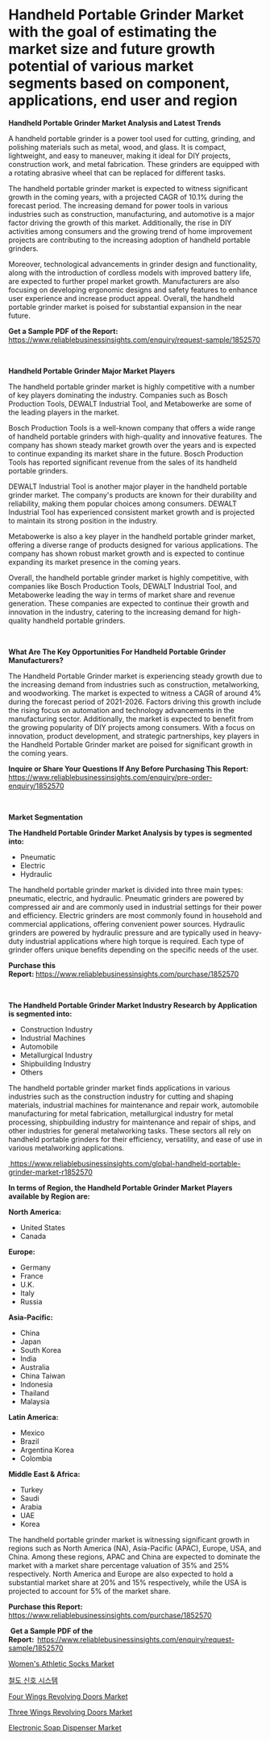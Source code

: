 <p><h1>Handheld Portable Grinder Market with the goal of estimating the market size and future growth potential of various market segments based on component, applications, end user and region</h1></p><p><strong>Handheld Portable Grinder Market Analysis and Latest Trends</strong></p>
<p><p>A handheld portable grinder is a power tool used for cutting, grinding, and polishing materials such as metal, wood, and glass. It is compact, lightweight, and easy to maneuver, making it ideal for DIY projects, construction work, and metal fabrication. These grinders are equipped with a rotating abrasive wheel that can be replaced for different tasks.</p><p>The handheld portable grinder market is expected to witness significant growth in the coming years, with a projected CAGR of 10.1% during the forecast period. The increasing demand for power tools in various industries such as construction, manufacturing, and automotive is a major factor driving the growth of this market. Additionally, the rise in DIY activities among consumers and the growing trend of home improvement projects are contributing to the increasing adoption of handheld portable grinders.</p><p>Moreover, technological advancements in grinder design and functionality, along with the introduction of cordless models with improved battery life, are expected to further propel market growth. Manufacturers are also focusing on developing ergonomic designs and safety features to enhance user experience and increase product appeal. Overall, the handheld portable grinder market is poised for substantial expansion in the near future.</p></p>
<p><strong>Get a Sample PDF of the Report:&nbsp;</strong> <a href="https://www.reliablebusinessinsights.com/enquiry/request-sample/1852570">https://www.reliablebusinessinsights.com/enquiry/request-sample/1852570</a></p>
<p>&nbsp;</p>
<p><strong>Handheld Portable Grinder Major Market Players</strong></p>
<p><p>The handheld portable grinder market is highly competitive with a number of key players dominating the industry. Companies such as Bosch Production Tools, DEWALT Industrial Tool, and Metabowerke are some of the leading players in the market.</p><p>Bosch Production Tools is a well-known company that offers a wide range of handheld portable grinders with high-quality and innovative features. The company has shown steady market growth over the years and is expected to continue expanding its market share in the future. Bosch Production Tools has reported significant revenue from the sales of its handheld portable grinders.</p><p>DEWALT Industrial Tool is another major player in the handheld portable grinder market. The company's products are known for their durability and reliability, making them popular choices among consumers. DEWALT Industrial Tool has experienced consistent market growth and is projected to maintain its strong position in the industry.</p><p>Metabowerke is also a key player in the handheld portable grinder market, offering a diverse range of products designed for various applications. The company has shown robust market growth and is expected to continue expanding its market presence in the coming years.</p><p>Overall, the handheld portable grinder market is highly competitive, with companies like Bosch Production Tools, DEWALT Industrial Tool, and Metabowerke leading the way in terms of market share and revenue generation. These companies are expected to continue their growth and innovation in the industry, catering to the increasing demand for high-quality handheld portable grinders.</p></p>
<p>&nbsp;</p>
<p><strong>What Are The Key Opportunities For Handheld Portable Grinder Manufacturers?</strong></p>
<p><p>The Handheld Portable Grinder market is experiencing steady growth due to the increasing demand from industries such as construction, metalworking, and woodworking. The market is expected to witness a CAGR of around 4% during the forecast period of 2021-2026. Factors driving this growth include the rising focus on automation and technology advancements in the manufacturing sector. Additionally, the market is expected to benefit from the growing popularity of DIY projects among consumers. With a focus on innovation, product development, and strategic partnerships, key players in the Handheld Portable Grinder market are poised for significant growth in the coming years.</p></p>
<p><strong>Inquire or Share Your Questions If Any Before Purchasing This Report:</strong> <a href="https://www.reliablebusinessinsights.com/enquiry/pre-order-enquiry/1852570">https://www.reliablebusinessinsights.com/enquiry/pre-order-enquiry/1852570</a></p>
<p>&nbsp;</p>
<p><strong>Market Segmentation</strong></p>
<p><strong>The Handheld Portable Grinder Market Analysis by types is segmented into:</strong></p>
<p><ul><li>Pneumatic</li><li>Electric</li><li>Hydraulic</li></ul></p>
<p><p>The handheld portable grinder market is divided into three main types: pneumatic, electric, and hydraulic. Pneumatic grinders are powered by compressed air and are commonly used in industrial settings for their power and efficiency. Electric grinders are most commonly found in household and commercial applications, offering convenient power sources. Hydraulic grinders are powered by hydraulic pressure and are typically used in heavy-duty industrial applications where high torque is required. Each type of grinder offers unique benefits depending on the specific needs of the user.</p></p>
<p><strong>Purchase this Report:&nbsp;</strong><a href="https://www.reliablebusinessinsights.com/purchase/1852570">https://www.reliablebusinessinsights.com/purchase/1852570</a></p>
<p>&nbsp;</p>
<p><strong>The Handheld Portable Grinder Market Industry Research by Application is segmented into:</strong></p>
<p><ul><li>Construction Industry</li><li>Industrial Machines</li><li>Automobile</li><li>Metallurgical Industry</li><li>Shipbuilding Industry</li><li>Others</li></ul></p>
<p><p>The handheld portable grinder market finds applications in various industries such as the construction industry for cutting and shaping materials, industrial machines for maintenance and repair work, automobile manufacturing for metal fabrication, metallurgical industry for metal processing, shipbuilding industry for maintenance and repair of ships, and other industries for general metalworking tasks. These sectors all rely on handheld portable grinders for their efficiency, versatility, and ease of use in various metalworking applications.</p></p>
<p><a href="https://www.reliablebusinessinsights.com/global-handheld-portable-grinder-market-r1852570">&nbsp;https://www.reliablebusinessinsights.com/global-handheld-portable-grinder-market-r1852570</a></p>
<p><strong>In terms of Region, the Handheld Portable Grinder Market Players available by Region are:</strong></p>
<p>
    <p> <strong> North America: </strong>
        <ul>
            <li>United States</li>
            <li>Canada</li>
        </ul>
        </p> 
    <p> <strong> Europe: </strong>
        <ul>
            <li>Germany</li>
            <li>France</li>
            <li>U.K.</li>
            <li>Italy</li>
            <li>Russia</li>
        </ul>
        </p> 
    <p> <strong> Asia-Pacific: </strong>
        <ul>
            <li>China</li>
            <li>Japan</li>
            <li>South Korea</li>
            <li>India</li>
            <li>Australia</li>
            <li>China Taiwan</li>
            <li>Indonesia</li>
            <li>Thailand</li>
            <li>Malaysia</li>
        </ul>
        </p> 
    <p> <strong> Latin America: </strong>
        <ul>
            <li>Mexico</li>
            <li>Brazil</li>
            <li>Argentina Korea</li>
            <li>Colombia</li>
        </ul>
        </p> 
    <p> <strong> Middle East & Africa: </strong>
        <ul>
            <li>Turkey</li>
            <li>Saudi</li>
            <li>Arabia</li>
            <li>UAE</li>
            <li>Korea</li>
        </ul>
    </p>
    </p>
<p><p>The handheld portable grinder market is witnessing significant growth in regions such as North America (NA), Asia-Pacific (APAC), Europe, USA, and China. Among these regions, APAC and China are expected to dominate the market with a market share percentage valuation of 35% and 25% respectively. North America and Europe are also expected to hold a substantial market share at 20% and 15% respectively, while the USA is projected to account for 5% of the market share.</p></p>
<p><strong>Purchase this Report: </strong><a href="https://www.reliablebusinessinsights.com/purchase/1852570">https://www.reliablebusinessinsights.com/purchase/1852570</a></p>
<p>&nbsp;<strong>Get a Sample PDF of the Report:&nbsp;&nbsp;</strong><a href="https://www.reliablebusinessinsights.com/enquiry/request-sample/1852570">https://www.reliablebusinessinsights.com/enquiry/request-sample/1852570</a></p>
<p><strong></strong></p>
<p><p><a href="https://medium.com/@tiannaorton6767/womens-athletic-socks-market-investigation-industry-evolution-and-forecast-till-2031-76e83566bb39">Women's Athletic Socks Market</a></p><p><a href="https://github.com/KellyLyncyh543964/Market-Research-Report-List-3/blob/main/456195971766.md">철도 신호 시스템</a></p><p><a href="https://github.com/wwwkeltoum/Market-Research-Report-List-4/blob/main/four-wings-revolving-doors-market.md">Four Wings Revolving Doors Market</a></p><p><a href="https://github.com/joannesouthgate/Market-Research-Report-List-4/blob/main/three-wings-revolving-doors-market.md">Three Wings Revolving Doors Market</a></p><p><a href="https://medium.com/@tiannaorton6767/an-in-depth-analysis-of-the-global-electronic-soap-dispenser-market-scope-and-its-rapid-growing-10-1-79095af9079b">Electronic Soap Dispenser Market</a></p></p>